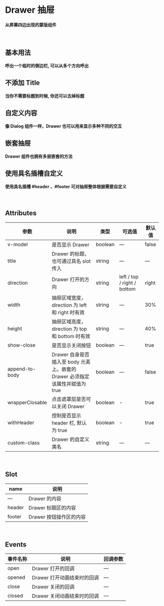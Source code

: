 <script setup>
import demo1 from './demo1.vue';
import demo2 from './demo2.vue';
import demo3 from './demo3.vue';
import demo4 from './demo4.vue';
import demo5 from './demo5.vue';
import preview from '@/components/preview.vue';
</script>

# Drawer 抽屉

#### 从屏幕四边出现的蒙版组件

<br/>

## 基本用法
#### 呼出一个临时的侧边栏, 可以从多个方向呼出
<div class="source">
  <demo1/>
</div>
<preview compName="drawer" demoName="demo1"/>


## 不添加 Title
#### 当你不需要标题到时候, 你还可以去掉标题
<div class="source">
  <demo2/>
</div>
<preview compName="drawer" demoName="demo2"/>


## 自定义内容
#### 像 Dialog 组件一样，Drawer 也可以用来显示多种不同的交互
<div class="source">
  <demo3/>
</div>
<preview compName="drawer" demoName="demo3"/>


## 嵌套抽屉
#### Drawer 组件也拥有多层嵌套的方法
<div class="source">
  <demo4/>
</div>
<preview compName="drawer" demoName="demo4"/>


## 使用具名插槽自定义
#### 使用具名插槽 #header 、#footer 可对抽屉整体根据需要自定义
<div class="source">
  <demo5/>
</div>
<preview compName="drawer" demoName="demo5"/>

<br/>

## Attributes
| 参数      | 说明            | 类型          | 可选值                           | 默认值  |
|---------- |--------------  |----------     |--------------------------------  |-------- |
| v-model   | 是否显示 Drawer | 	boolean    | —      | 	false   |
| title     | Drawer 的标题，也可通过具名 slot传入     | string    | — | — |
| direction | Drawer 打开的方向 | string | left / top / right / bottom | right |
| width     | 抽屉区域宽度，direction 为 left 和 right 时有效 | string    | — | 30% |
| height    | 抽屉区域高度，direction 为 top 和 bottom 时有效 | string    | — | 40% |
| show-close| 是否显示关闭按钮 | boolean          | — | true |
| append-to-body  | Drawer 自身是否插入至 body 元素上。嵌套的 Drawer 必须指定该属性并赋值为 true   | boolean   | — | false |
| wrapperClosable | 点击遮罩层是否可以关闭 Drawer  | boolean | - | true |
| withHeader | 控制是否显示 header 栏, 默认为 true | boolean | - | true |
| custom-class | Drawer 的自定义类名 | string    | — | — |

<br/>

## Slot
| name   | 说明          |
|------  |-------------- |
| —      | Drawer 的内容 |
| header | Drawer 标题区的内容     |
| footer | Drawer 按钮操作区的内容 |

<br/>

## Events
| 事件名称      | 说明    | 回调参数      |
|----------|-----------  |---------- |
| open     | Drawer 打开的回调 | —    | 
| opened   | Drawer 打开动画结束时的回调 | — |
| close    | Drawer 关闭的回调 | — |
| closed   | Drawer 关闭动画结束时的回调 | — |
